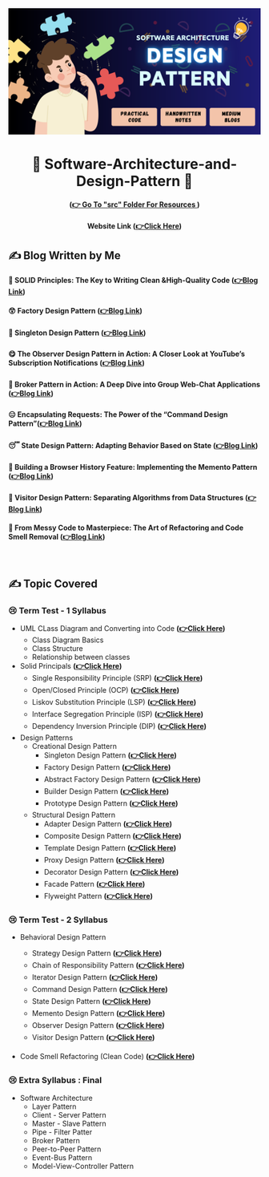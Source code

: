
<div align="center">

<img src = "dp.png" width="700px">

# 🍧 Software-Architecture-and-Design-Pattern 🍧

#### (**[👉 Go To "src" Folder For Resources ](https://github.com/Sumonta056/SWE-322-Software-Architecture-and-Design-Patterns/tree/main/src)**)

#### Website Link  (**[👉Click Here](https://sumonta056.github.io/SWE-322-Software-Architecture-and-Design-Patterns/)**)

</div>



## ✍ Blog Written by Me
#### 🧐 SOLID Principles: The Key to Writing Clean &High-Quality Code (**[👉Blog Link](https://medium.com/nerd-for-tech/solid-principles-the-key-to-writing-clean-high-quality-code-9a8f88ea0a8)**)
#### 😲 Factory Design Pattern (**[👉Blog Link](https://medium.com/design-bootcamp/the-factory-design-pattern-ba150444c8a7)**)
#### 🤭 Singleton Design Pattern (**[👉Blog Link](https://medium.com/@sumontasaha80/the-singleton-design-pattern-41f5be69d622)**)
#### 😋 The Observer Design Pattern in Action: A Closer Look at YouTube’s Subscription Notifications (**[👉Blog Link](https://bootcamp.uxdesign.cc/the-observer-design-pattern-in-action-a-closer-look-at-youtubes-subscription-notifications-ca1ca680e560)**)
#### 🤩 Broker Pattern in Action: A Deep Dive into Group Web-Chat Applications (**[👉Blog Link](https://medium.com/design-bootcamp/broker-pattern-in-action-a-deep-dive-into-group-web-chat-applications-c96114bf2feb)**)
#### 😑 Encapsulating Requests: The Power of the “Command Design Pattern”(**[👉Blog Link](https://medium.com/design-bootcamp/encapsulating-requests-the-power-of-the-command-design-pattern-d2f42b0f9d1d)**)
#### 😴 State Design Pattern: Adapting Behavior Based on State (**[👉Blog Link](https://medium.com/design-bootcamp/state-design-pattern-adapting-behavior-based-on-state-a5988d4a1e49)**)
#### 🫠 Building a Browser History Feature: Implementing the Memento Pattern (**[👉Blog Link](https://medium.com/design-bootcamp/building-a-browser-history-feature-implementing-the-memento-pattern-3c9a2fbe62e9)**)
#### 🤫 Visitor Design Pattern: Separating Algorithms from Data Structures (**[👉Blog Link](https://medium.com/gitconnected/visitor-design-pattern-separating-algorithms-from-data-structures-2291cde074a0)**)
#### 🤧 From Messy Code to Masterpiece: The Art of Refactoring and Code Smell Removal (**[👉Blog Link](https://medium.com/gitconnected/from-messy-code-to-masterpiece-the-art-of-refactoring-and-code-smell-removal-b73882918511)**)
️️

## ✍ Topic Covered 

### 😢 Term Test - 1 Syllabus
- UML CLass Diagram and Converting into Code **([👉Click Here](https://github.com/Sumonta056/SWE-322-Software-Architecture-and-Design-Patterns/tree/main/src/HomeWorks/Task_1_Convert_UML_Diagram_Code))**
  - Class Diagram Basics
  - Class Structure
  - Relationship between classes
- Solid Principals **([👉Click Here](https://github.com/Sumonta056/SWE-322-Software-Architecture-and-Design-Patterns/tree/main/src/HomeWorks/Task_2_Solid/Solid_Assignment/Answer))**
  - Single Responsibility Principle (SRP) **([👉Click Here](https://github.com/Sumonta056/SWE-322-Software-Architecture-and-Design-Patterns/tree/main/src/Learning_Design_Patterns/SOLID/SingleResponsibilityPrinciple))**
  - Open/Closed Principle (OCP) **([👉Click Here](https://github.com/Sumonta056/SWE-322-Software-Architecture-and-Design-Patterns/tree/main/src/Learning_Design_Patterns/SOLID/Open_closed_Principle_(OCP)))**
  - Liskov Substitution Principle (LSP) **([👉Click Here](https://github.com/Sumonta056/SWE-322-Software-Architecture-and-Design-Patterns/tree/main/src/HomeWorks/Task_2_Solid/Solid_Assignment/Answer/Liskov_Substitution_Principle_LSP))**
  - Interface Segregation Principle (ISP) **([👉Click Here](https://github.com/Sumonta056/SWE-322-Software-Architecture-and-Design-Patterns/tree/main/src/Learning_Design_Patterns/SOLID/Interface_Segregation_Principle_ISP))**
  - Dependency Inversion Principle (DIP) **([👉Click Here](https://github.com/Sumonta056/SWE-322-Software-Architecture-and-Design-Patterns/tree/main/src/Learning_Design_Patterns/SOLID/Dependency_Inversion_Principle_DIP))**
- Design Patterns
  - Creational Design Pattern  
    - Singleton Design Pattern **([👉Click Here]())**
    - Factory Design Pattern **([👉Click Here](https://github.com/Sumonta056/SWE-322-Software-Architecture-and-Design-Patterns/tree/main/src/Learning_Design_Patterns/FactoryMethod))**
    - Abstract Factory Design Pattern **([👉Click Here](https://github.com/Sumonta056/SWE-322-Software-Architecture-and-Design-Patterns/tree/main/src/Learning_Design_Patterns/AbstractFactoryMethod))**
    - Builder Design Pattern **([👉Click Here](https://github.com/Sumonta056/SWE-322-Software-Architecture-and-Design-Patterns/tree/main/src/Learning_Design_Patterns/BuilderMethod))**
    - Prototype Design Pattern **([👉Click Here](https://github.com/Sumonta056/SWE-322-Software-Architecture-and-Design-Patterns/tree/main/src/Learning_Design_Patterns/PrototypeMethod))**
  - Structural Design Pattern
    - Adapter Design Pattern **([👉Click Here](https://github.com/Sumonta056/SWE-322-Software-Architecture-and-Design-Patterns/tree/main/src/HomeWorks/Task_5_Adapter_Method))**
    - Composite Design Pattern **([👉Click Here](https://github.com/Sumonta056/SWE-322-Software-Architecture-and-Design-Patterns/tree/main/src/Learning_Design_Patterns/composite))**
    - Template Design Pattern **([👉Click Here]())**
    - Proxy Design Pattern **([👉Click Here](https://github.com/Sumonta056/SWE-322-Software-Architecture-and-Design-Patterns/tree/main/src/Learning_Design_Patterns/proxy))**
    - Decorator Design Pattern **([👉Click Here](https://github.com/Sumonta056/SWE-322-Software-Architecture-and-Design-Patterns/tree/main/src/Learning_Design_Patterns/decorator))**
    - Facade Pattern **([👉Click Here](https://github.com/Sumonta056/SWE-322-Software-Architecture-and-Design-Patterns/tree/main/src/Learning_Design_Patterns/facade))** 
    - Flyweight Pattern **([👉Click Here](https://github.com/Sumonta056/SWE-322-Software-Architecture-and-Design-Patterns/tree/main/src/Learning_Design_Patterns/flyweight))**


### 😢 Term Test - 2 Syllabus

  - Behavioral Design Pattern 
    - Strategy Design Pattern **([👉Click Here](https://github.com/Sumonta056/SWE-322-Software-Architecture-and-Design-Patterns/tree/main/src/Learning_Design_Patterns/StrategyPattern))**
    - Chain of Responsibility Pattern **([👉Click Here](https://github.com/Sumonta056/SWE-322-Software-Architecture-and-Design-Patterns/tree/main/src/Learning_Design_Patterns/ChainOfResponsibilityPattern))**
    - Iterator Design Pattern **([👉Click Here](https://github.com/Sumonta056/SWE-322-Software-Architecture-and-Design-Patterns/tree/main/src/Learning_Design_Patterns/IteratorDesignPattern))**
    - Command Design Pattern **([👉Click Here](https://github.com/Sumonta056/SWE-322-Software-Architecture-and-Design-Patterns/tree/main/src/Learning_Design_Patterns/CommandDesignPattern))**
    - State Design Pattern **([👉Click Here](https://github.com/Sumonta056/SWE-322-Software-Architecture-and-Design-Patterns/tree/main/src/Learning_Design_Patterns/StateDesignPattern))**
    - Memento Design Pattern **([👉Click Here](https://github.com/Sumonta056/SWE-322-Software-Architecture-and-Design-Patterns/tree/main/src/Learning_Design_Patterns/MementoPattern))**
    - Observer Design Pattern **([👉Click Here](https://github.com/Sumonta056/SWE-322-Software-Architecture-and-Design-Patterns/tree/main/src/Learning_Design_Patterns/ObserverPattern))**
    - Visitor Design Pattern **([👉Click Here](https://github.com/Sumonta056/SWE-322-Software-Architecture-and-Design-Patterns/tree/main/src/Learning_Design_Patterns/VisitorPattern))**
  
  - Code Smell Refactoring (Clean Code) **([👉Click Here](https://medium.com/gitconnected/from-messy-code-to-masterpiece-the-art-of-refactoring-and-code-smell-removal-b73882918511))**

### 😢 Extra Syllabus : Final 
- Software Architecture
   - Layer Pattern
   - Client - Server Pattern
   - Master - Slave Pattern
   - Pipe - Filter Patter
   - Broker Pattern
   - Peer-to-Peer Pattern
   - Event-Bus Pattern
   - Model-View-Controller Pattern